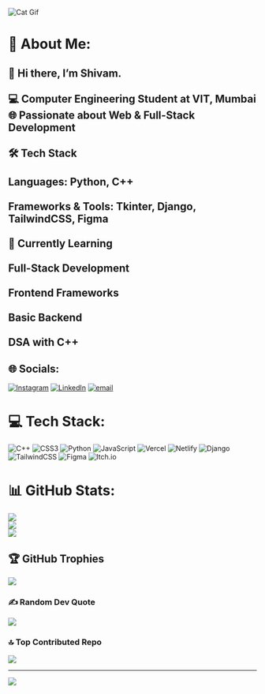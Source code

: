 ![Cat Gif](https://i.pinimg.com/originals/bc/06/72/bc0672a91e49876574951200ee801040.gif)
# 💫 About Me:
## 👋 Hi there, I’m Shivam.<br><br>💻 Computer Engineering Student at VIT, Mumbai<br>🌐 Passionate about Web & Full-Stack Development<br><br>🛠️ Tech Stack<br><br>Languages: Python, C++<br><br>Frameworks & Tools: Tkinter, Django, TailwindCSS, Figma<br><br>🌱 Currently Learning<br><br>Full-Stack Development<br><br>Frontend Frameworks<br><br>Basic Backend<br><br>DSA with C++



## 🌐 Socials:
[![Instagram](https://img.shields.io/badge/Instagram-%23E4405F.svg?logo=Instagram&logoColor=white)](https://instagram.com/shivam.salkar) [![LinkedIn](https://img.shields.io/badge/LinkedIn-%230077B5.svg?logo=linkedin&logoColor=white)](https://linkedin.com/in/shivam-salkar) [![email](https://img.shields.io/badge/Email-D14836?logo=gmail&logoColor=white)](mailto:salkarshivam28@gmail.com) 

# 💻 Tech Stack:
![C++](https://img.shields.io/badge/c++-%2300599C.svg?style=for-the-badge&logo=c%2B%2B&logoColor=white) ![CSS3](https://img.shields.io/badge/css3-%231572B6.svg?style=for-the-badge&logo=css3&logoColor=white) ![Python](https://img.shields.io/badge/python-3670A0?style=for-the-badge&logo=python&logoColor=ffdd54) ![JavaScript](https://img.shields.io/badge/javascript-%23323330.svg?style=for-the-badge&logo=javascript&logoColor=%23F7DF1E) ![Vercel](https://img.shields.io/badge/vercel-%23000000.svg?style=for-the-badge&logo=vercel&logoColor=white) ![Netlify](https://img.shields.io/badge/netlify-%23000000.svg?style=for-the-badge&logo=netlify&logoColor=#00C7B7) ![Django](https://img.shields.io/badge/django-%23092E20.svg?style=for-the-badge&logo=django&logoColor=white) ![TailwindCSS](https://img.shields.io/badge/tailwindcss-%2338B2AC.svg?style=for-the-badge&logo=tailwind-css&logoColor=white) ![Figma](https://img.shields.io/badge/figma-%23F24E1E.svg?style=for-the-badge&logo=figma&logoColor=white) ![Itch.io](https://img.shields.io/badge/Itch-%23FF0B34.svg?style=for-the-badge&logo=Itch.io&logoColor=white)
# 📊 GitHub Stats:
![](https://github-readme-stats.vercel.app/api?username=shivam-salkar&theme=onedark&hide_border=false&include_all_commits=true&count_private=true)<br/>
![](https://nirzak-streak-stats.vercel.app/?user=shivam-salkar&theme=onedark&hide_border=false)<br/>
![](https://github-readme-stats.vercel.app/api/top-langs/?username=shivam-salkar&theme=onedark&hide_border=false&include_all_commits=true&count_private=true&layout=compact)

## 🏆 GitHub Trophies
![](https://github-profile-trophy.vercel.app/?username=shivam-salkar&theme=onedark&no-frame=false&no-bg=false&margin-w=4)

### ✍️ Random Dev Quote
![](https://quotes-github-readme.vercel.app/api?type=horizontal&theme=radical)

### 🔝 Top Contributed Repo
![](https://github-contributor-stats.vercel.app/api?username=shivam-salkar&limit=5&theme=onedark&combine_all_yearly_contributions=true)

---
[![](https://visitcount.itsvg.in/api?id=shivam-salkar&icon=0&color=0)](https://visitcount.itsvg.in)

<!-- Proudly created with GPRM ( https://gprm.itsvg.in ) -->
